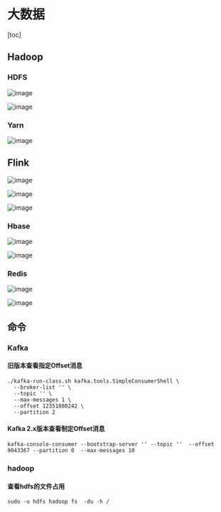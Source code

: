 # 大数据

[toc]



## Hadoop

### HDFS

![image](https://static.lovedata.net/20-11-14-d49d7e3da21361172ebac59925d3bfe0.png-wm)

![image](https://static.lovedata.net/20-11-14-05f910e5845a2203d4a264423cfb5827.png-wm)

### Yarn

![image](https://static.lovedata.net/20-11-14-1451617abad849214404f81317333628.png-wm)

## Flink

![image](https://static.lovedata.net/20-11-12-4de097552699ea1f899d8682ab03f59a.png-wm)

![image](https://static.lovedata.net/20-11-16-74ce5da5cc6e21ba0a8bea275b1d4c18.png-wm)



![image](https://static.lovedata.net/20-11-16-c173a7f003f9e89550ea1f3e1175f922.png-wm)

### Hbase

![image](https://static.lovedata.net/20-11-16-3a3de65539fc9cf41a9abc8cfb13cc9c.png-wm)

![image](https://static.lovedata.net/20-11-16-4ba32f05c0430ffa4b9f15023dd75e92.png-wm)



### Redis

![image](https://static.lovedata.net/20-11-16-a3153b91abfe866f6654a8e10160b6a1.png-wm)



![image](https://static.lovedata.net/20-11-16-a69a39febc0ce88ae987d5b343d1e38a.png-wm)



## 命令

### Kafka

#### 旧版本查看指定Offset消息

```shell
./kafka-run-class.sh kafka.tools.SimpleConsumerShell \
  --broker-list '' \
  --topic '' \
  --max-messages 1 \
  --offset 12351880242 \
  --partition 2
```



#### Kafka 2.x版本查看制定Offset消息

```shell
kafka-console-consumer --bootstrap-server '' --topic ''  --offset 9043367 --partition 0  --max-messages 10  
```



### hadoop

#### 查看hdfs的文件占用

```shell
sudo -u hdfs hadoop fs  -du -h /
```































